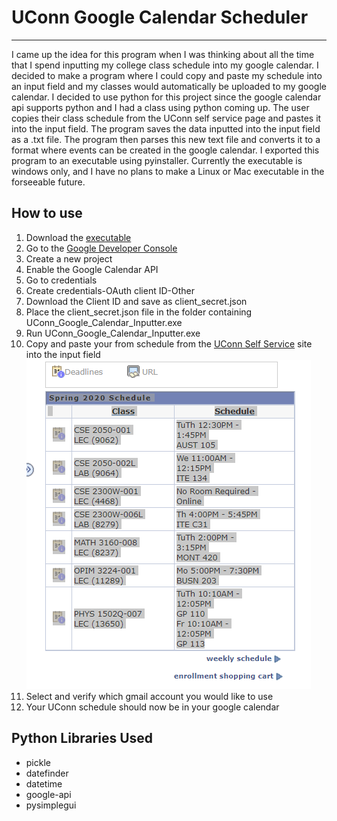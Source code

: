 # UConn Google Calendar Scheduler
---
I came up the idea for this program when I was thinking about all the time that I spend inputting my college class schedule into my google calendar. I decided to make a program where I could copy and paste my schedule into an input field and my classes would automatically be uploaded to my google calendar. I decided to use python for this project since the google calendar api supports python and I had a class using python coming up. The user copies their class schedule from the UConn self service page and pastes it into the input field. The program saves the data inputted into the input field as a .txt file. The program then parses this new text file and converts it to a format where events can be created in the google calendar. I exported this program to an executable using pyinstaller. Currently the executable is windows only, and I have no plans to make a Linux or Mac executable in the forseeable future.
## How to use
1. Download the [executable](https://www.dropbox.com/s/6vzw5dkzj0svxgs/UConn_Google_Calendar_Inputter.exe?dl=0)
2. Go to the [Google Developer Console](https://console.developers.google.com/)
3. Create a new project 
4. Enable the Google Calendar API
5. Go to credentials
6. Create credentials-OAuth client ID-Other
7. Download the Client ID and save as client_secret.json
8. Place the client_secret.json file in the folder containing UConn_Google_Calendar_Inputter.exe
9. Run UConn_Google_Calendar_Inputter.exe
10. Copy and paste your from schedule from the [UConn Self Service](https://studentadmin.uconn.edu/) site into the input field 
![Image of Schedule](ScheduleImage.PNG)
11. Select and verify which gmail account you would like to use
12. Your UConn schedule should now be in your google calendar
## Python Libraries Used
- pickle
- datefinder
- datetime
- google-api
- pysimplegui
